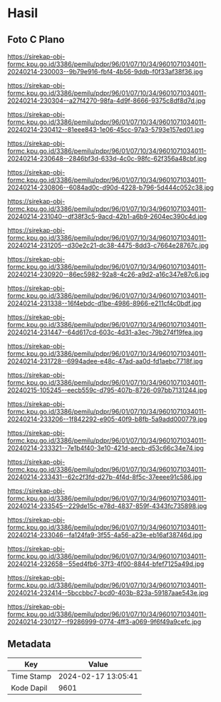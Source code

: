 # Hasil

## Foto C Plano

https://sirekap-obj-formc.kpu.go.id/3386/pemilu/pdpr/96/01/07/10/34/9601071034011-20240214-230003--9b79e916-fbf4-4b56-9ddb-f0f33af38f36.jpg

https://sirekap-obj-formc.kpu.go.id/3386/pemilu/pdpr/96/01/07/10/34/9601071034011-20240214-230304--a27f4270-98fa-4d9f-8666-9375c8df8d7d.jpg

https://sirekap-obj-formc.kpu.go.id/3386/pemilu/pdpr/96/01/07/10/34/9601071034011-20240214-230412--81eee843-1e06-45cc-97a3-5793e157ed01.jpg

https://sirekap-obj-formc.kpu.go.id/3386/pemilu/pdpr/96/01/07/10/34/9601071034011-20240214-230648--2846bf3d-633d-4c0c-98fc-62f356a48cbf.jpg

https://sirekap-obj-formc.kpu.go.id/3386/pemilu/pdpr/96/01/07/10/34/9601071034011-20240214-230806--6084ad0c-d90d-4228-b796-5d444c052c38.jpg

https://sirekap-obj-formc.kpu.go.id/3386/pemilu/pdpr/96/01/07/10/34/9601071034011-20240214-231040--df38f3c5-9acd-42b1-a6b9-2604ec390c4d.jpg

https://sirekap-obj-formc.kpu.go.id/3386/pemilu/pdpr/96/01/07/10/34/9601071034011-20240214-231205--d30e2c21-dc38-4475-8dd3-c7664e28767c.jpg

https://sirekap-obj-formc.kpu.go.id/3386/pemilu/pdpr/96/01/07/10/34/9601071034011-20240214-230920--86ec5982-92a8-4c26-a9d2-a16c347e87c6.jpg

https://sirekap-obj-formc.kpu.go.id/3386/pemilu/pdpr/96/01/07/10/34/9601071034011-20240214-231338--16f4ebdc-d1be-4986-8966-e211cf4c0bdf.jpg

https://sirekap-obj-formc.kpu.go.id/3386/pemilu/pdpr/96/01/07/10/34/9601071034011-20240214-231447--64d617cd-603c-4d31-a3ec-79b274f19fea.jpg

https://sirekap-obj-formc.kpu.go.id/3386/pemilu/pdpr/96/01/07/10/34/9601071034011-20240214-231728--6994adee-e48c-47ad-aa0d-fd1aebc7718f.jpg

https://sirekap-obj-formc.kpu.go.id/3386/pemilu/pdpr/96/01/07/10/34/9601071034011-20240215-105245--eecb559c-d795-407b-8726-097bb7131244.jpg

https://sirekap-obj-formc.kpu.go.id/3386/pemilu/pdpr/96/01/07/10/34/9601071034011-20240214-233206--1f842292-e905-40f9-b8fb-5a9add000779.jpg

https://sirekap-obj-formc.kpu.go.id/3386/pemilu/pdpr/96/01/07/10/34/9601071034011-20240214-233321--7e1b4f40-3e10-421d-aecb-d53c66c34e74.jpg

https://sirekap-obj-formc.kpu.go.id/3386/pemilu/pdpr/96/01/07/10/34/9601071034011-20240214-233431--62c2f3fd-d27b-4f4d-8f5c-37eeee91c586.jpg

https://sirekap-obj-formc.kpu.go.id/3386/pemilu/pdpr/96/01/07/10/34/9601071034011-20240214-233545--229de15c-e78d-4837-859f-4343fc735898.jpg

https://sirekap-obj-formc.kpu.go.id/3386/pemilu/pdpr/96/01/07/10/34/9601071034011-20240214-233046--fa124fa9-3f55-4a56-a23e-eb16af38746d.jpg

https://sirekap-obj-formc.kpu.go.id/3386/pemilu/pdpr/96/01/07/10/34/9601071034011-20240214-232658--55ed4fb6-37f3-4f00-8844-bfef7125a49d.jpg

https://sirekap-obj-formc.kpu.go.id/3386/pemilu/pdpr/96/01/07/10/34/9601071034011-20240214-232414--5bccbbc7-bcd0-403b-823a-59187aae543e.jpg

https://sirekap-obj-formc.kpu.go.id/3386/pemilu/pdpr/96/01/07/10/34/9601071034011-20240214-230127--f9286999-0774-4ff3-a069-9f6f49a9cefc.jpg


## Metadata

| Key        | Value               |
| ---------- | ------------------- |
| Time Stamp | 2024-02-17 13:05:41 |
| Kode Dapil | 9601                |



